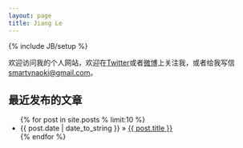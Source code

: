```yaml
---
layout: page
title: Jiang Le
---
```

{% include JB/setup %}

欢迎访问我的个人网站，欢迎在[Twitter](http://twitter.com/jiangle)或者[微博](http://weibo.com/smartynaoki)上关注我，或者给我写信<smartynaoki@gmail.com>。


## 最近发布的文章
<ul class="posts">
  {% for post in site.posts % limit:10 %}
    <li><span>{{ post.date | date_to_string }}</span> &raquo; <a href="{{ BASE_PATH }}{{ post.url }}">{{ post.title }}</a></li>
  {% endfor %}
</ul>


